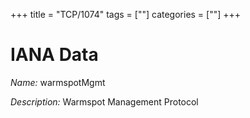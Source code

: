 +++
title = "TCP/1074"
tags = [""]
categories = [""]
+++

# IANA Data

_Name:_ warmspotMgmt

_Description:_ Warmspot Management Protocol

